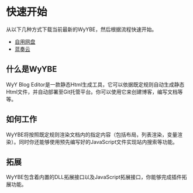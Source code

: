 # 快速开始

从以下几种方式下载当前最新的WyYBE，然后根据流程快速开始。
 - [自用网盘](https://pan.kingsr.cc/s/9jsmd70c)
 - [蓝奏云](https://www.lanzous.com/b00z7ehfe)

## 什么是WyYBE

WyY Blog Editor是一款静态Html生成工具，它可以依据既定规则自动生成静态Html文件，并自动部署至Git托管平台。你可以使用它来创建博客，编写文档等等。

## 如何工作

WyYBE将按照既定规则渲染文档内的指定内容（包括布局，列表渲染，变量渲染）。同时你还能够使用预先编写好的JavaScript文件实现站内搜索等功能。

## 拓展

WyYBE包含着内置的DLL拓展接口以及JavaScript拓展接口，你能够完成插件拓展功能。
